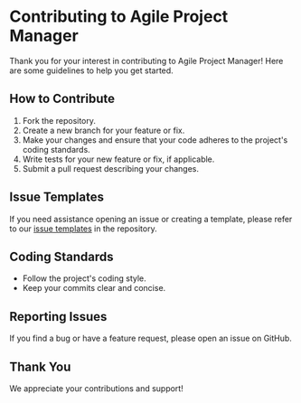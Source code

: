 # Contributing to Agile Project Manager

Thank you for your interest in contributing to Agile Project Manager! Here are some guidelines to help you get started.

## How to Contribute
1. Fork the repository.
2. Create a new branch for your feature or fix.
3. Make your changes and ensure that your code adheres to the project's coding standards.
4. Write tests for your new feature or fix, if applicable.
5. Submit a pull request describing your changes.

## Issue Templates
If you need assistance opening an issue or creating a template, please refer to our [issue templates](URL_to_issue_templates) in the repository.

## Coding Standards
- Follow the project's coding style.
- Keep your commits clear and concise.

## Reporting Issues
If you find a bug or have a feature request, please open an issue on GitHub.

## Thank You
We appreciate your contributions and support!